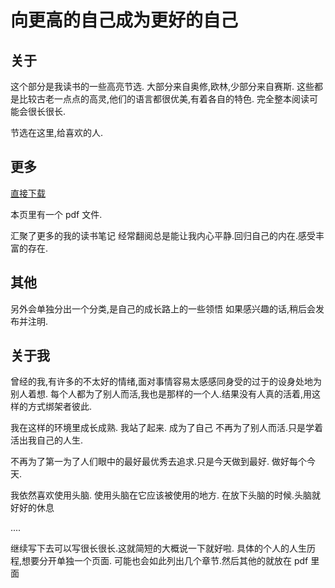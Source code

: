 # 向更高的自己成为更好的自己

## 关于

这个部分是我读书的一些高亮节选.
大部分来自奥修,欧林,少部分来自赛斯. 
这些都是比较古老一点点的高灵,他们的语言都很优美,有着各自的特色.
完全整本阅读可能会很长很长.

节选在这里,给喜欢的人. 

## 更多
[直接下载](https://github.com/Jing-Lunaya/blog/blob/main/%E7%81%B5%E6%80%A7%E7%9A%84/%E6%96%B0%E6%97%B6%E4%BB%A3%20-%20Jing-Lunaya.pdf)

本页里有一个 pdf 文件.

汇聚了更多的我的读书笔记
经常翻阅总是能让我内心平静.回归自己的内在.感受丰富的存在.



## 其他

另外会单独分出一个分类,是自己的成长路上的一些领悟
如果感兴趣的话,稍后会发布并注明.


## 关于我
曾经的我,有许多的不太好的情绪,面对事情容易太感感同身受的过于的设身处地为别人着想.
每个人都为了别人而活,我也是那样的一个人.结果没有人真的活着,用这样的方式绑架者彼此.

我在这样的环境里成长成熟. 我站了起来. 成为了自己
不再为了别人而活.只是学着活出我自己的人生.

不再为了第一为了人们眼中的最好最优秀去追求.只是今天做到最好.
做好每个今天.

我依然喜欢使用头脑. 使用头脑在它应该被使用的地方.
在放下头脑的时候.头脑就好好的休息

....

继续写下去可以写很长很长.这就简短的大概说一下就好啦.
具体的个人的人生历程,想要分开单独一个页面. 可能也会如此列出几个章节.然后其他的就放在 pdf 里面


